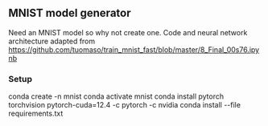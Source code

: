 ## MNIST model generator
Need an MNIST model so why not create one. Code and neural network architecture adapted from https://github.com/tuomaso/train_mnist_fast/blob/master/8_Final_00s76.ipynb

### Setup 
conda create -n mnist
conda activate mnist
conda install pytorch torchvision pytorch-cuda=12.4 -c pytorch -c nvidia
conda install --file requirements.txt
